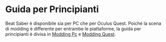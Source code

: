 # Guida per Principianti
Beat Saber è disponibile sia per PC che per Oculus Quest. Poiché la scena di modding è differente per entrambe le piattaforme, la guida per principianti è divisa in [Modding Pc](./pc-modding.md) e [Modding Quest](./quest-modding.md).
